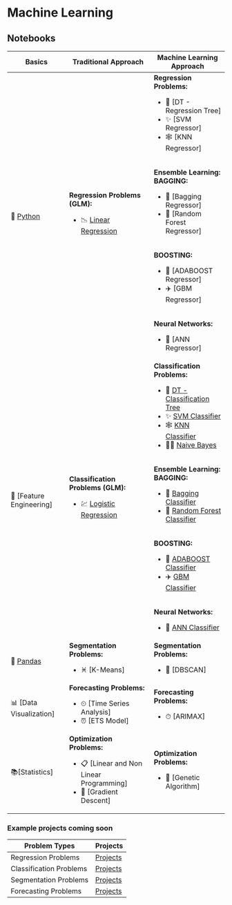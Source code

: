 # Machine Learning

## Notebooks
|Basics|Traditional Approach|Machine Learning Approach|
|-|-|-|
|🐍 [Python](https://colab.research.google.com/github/mkmritunjay/machineLearning/blob/master/pythonBasics.ipynb)|<b>Regression Problems (GLM):</b></br><ul><li>📉 [Linear Regression](https://colab.research.google.com/github/mkmritunjay/machineLearning/blob/master/linearRegression.ipynb)</li></ul>|<b>Regression Problems:</b></br><ul><li>🌲 [DT - Regression Tree]</li><li>✨ [SVM Regressor]</li><li>🕸 [KNN Regressor]</li></ul></br><b>Ensemble Learning:</b></br><b>BAGGING:</b><ul><li>🎳 [Bagging Regressor]</li><li>🌳 [Random Forest Regressor]</li></ul></br><b>BOOSTING:</b><ul><li>🚊 [ADABOOST Regressor]</li><li>✈️ [GBM Regressor]</li></ul></br><b>Neural Networks:</b><ul><li>🧠 [ANN Regressor]</li></ul>|
|🔢 [Feature Engineering]|<b>Classification Problems (GLM):</b></br><ul><li>💹 [Logistic Regression](https://colab.research.google.com/github/mkmritunjay/machineLearning/blob/master/Logistic_regression.ipynb)</li></ul>|<b>Classification Problems:</b></br><ul><li>🌲 [DT - Classification Tree](https://colab.research.google.com/github/mkmritunjay/machineLearning/blob/master/DTClassifier.ipynb)</li><li>✨ [SVM Classifier](https://colab.research.google.com/github/mkmritunjay/machineLearning/blob/master/SVMClassifier.ipynb)</li><li>🕸 [KNN Classifier](https://colab.research.google.com/github/mkmritunjay/machineLearning/blob/master/KNNClassifier.ipynb)</li><li>👶🏻 [Naive Bayes](https://colab.research.google.com/github/mkmritunjay/machineLearning/blob/master/NaiveBayes.ipynb)</li></ul></br><b>Ensemble Learning:</b></br><b>BAGGING:</b><ul><li>🎳 [Bagging Classifier](https://colab.research.google.com/github/mkmritunjay/machineLearning/blob/master/BaggingClassifier.ipynb)</li><li>🌳 [Random Forest Classifier](https://colab.research.google.com/github/mkmritunjay/machineLearning/blob/master/RFClassifier.ipynb)</li></ul></br><b>BOOSTING:</b><ul><li>🚊 [ADABOOST Classifier](https://colab.research.google.com/github/mkmritunjay/machineLearning/blob/master/ADABOOSTClassifier.ipynb)</li><li>✈️ [GBM Classifier](https://colab.research.google.com/github/mkmritunjay/machineLearning/blob/master/GBMClassifier.ipynb)</li></ul></br><b>Neural Networks:</b><ul><li>🧠 [ANN Classifier](https://colab.research.google.com/github/mkmritunjay/machineLearning/blob/master/ANNClassifier.ipynb)</li></ul>|
|🐼 [Pandas](https://colab.research.google.com/github/mkmritunjay/machineLearning/blob/master/pandas_basics.ipynb)|<b>Segmentation Problems:</b></br><ul><li>♓️ [K-Means]</li></ul>|<b>Segmentation Problems:</b></br><ul><li>👀 [DBSCAN]</li></ul>|
|📊 [Data Visualization]|<b>Forecasting Problems:</b></br><ul><li>⏲ [Time Series Analysis]</li><li>⏰ [ETS Model]</li></ul>|<b>Forecasting Problems:</b></br><ul><li>⏱ [ARIMAX]</li></ul>|
|📚[Statistics]|<b>Optimization Problems:</b></br><ul><li>📋 [Linear and Non Linear Programming]</li><li>🔎 [Gradient Descent]</li></ul>|<b>Optimization Problems:</b></br><ul><li>🧬 [Genetic Algorithm]</li></ul>|

### Example projects coming soon
|Problem Types|Projects|
|-|-|
|Regression Problems|[Projects]()|
|Classification Problems|[Projects]()|
|Segmentation Problems|[Projects]()|
|Forecasting Problems|[Projects]()|
